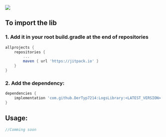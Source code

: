 [![](https://jitpack.io/v/DerTyp7214/LogsLibrary.svg)](https://jitpack.io/#DerTyp7214/LogsLibrary)

## To import the lib


### 1. Add it in your root build.gradle at the end of repositories
```gradle
allprojects {
    repositories {
        ...
        maven { url 'https://jitpack.io' }
    }
}
```

### 2. Add the dependency:
```gradle
dependencies {
    implementation 'com.github.DerTyp7214:LogsLibrary:<LATEST_VERSION>'
}
```

## Usage:

```kotlin
//Comming soon
```
